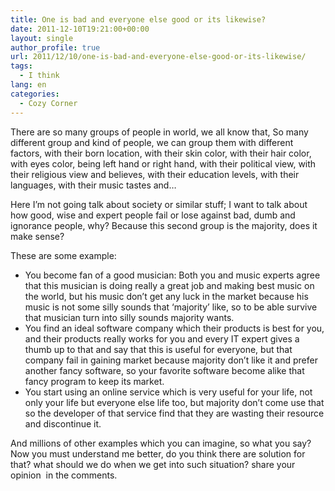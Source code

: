 ```yaml
---
title: One is bad and everyone else good or its likewise?
date: 2011-12-10T19:21:00+00:00
layout: single
author_profile: true
url: 2011/12/10/one-is-bad-and-everyone-else-good-or-its-likewise/
tags:
  - I think
lang: en
categories: 
  - Cozy Corner
---
```

There are so many groups of people in world, we all know that, So many different group and kind of people, we can group them with different factors, with their born location, with their skin color, with their hair color, with eyes color, being left hand or right hand, with their political view, with their religious view and believes, with their education levels, with their languages, with their music tastes and…

Here I’m not going talk about society or similar stuff; I want to talk about how good, wise and expert people fail or lose against bad, dumb and ignorance people, why? Because this second group is the majority, does it make sense?

These are some example:

* You become fan of a good musician: Both you and music experts agree that this musician is doing really a great job and making best music on the world, but his music don’t get any luck in the market because his music is not some silly sounds that ‘majority’ like, so to be able survive that musician turn into silly sounds majority wants. 
* You find an ideal software company which their products is best for you, and their products really works for you and every IT expert gives a thumb up to that and say that this is useful for everyone, but that company fail in gaining market because majority don’t like it and prefer another fancy software, so your favorite software become alike that fancy program to keep its market.
* You start using an online service which is very useful for your life, not only your life but everyone else life too, but majority don’t come use that so the developer of that service find that they are wasting their resource and discontinue it.

And millions of other examples which you can imagine, so what you say? Now you must understand me better, do you think there are solution for that? what should we do when we get into such situation? share your opinion  in the comments.
